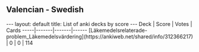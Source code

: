 <h2>Valencian  -  Swedish</h2>
---
layout: default
title: List of anki decks by score
---
Deck | Score | Votes | Cards
-----|-------|-------|------
[Läkemedelsrelaterade-problem_Läkemedelsvärdering](https://ankiweb.net/shared/info/312366217) | 0 | 0 | 114
